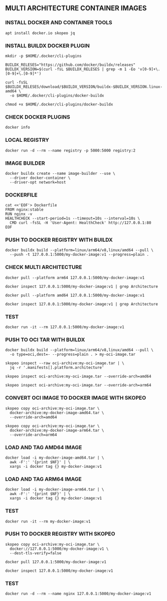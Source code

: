 ## MULTI ARCHITECTURE CONTAINER IMAGES

### INSTALL DOCKER AND CONTAINER TOOLS
```
apt install docker.io skopeo jq
```

### INSTALL BUILDX DOCKER PLUGIN
```
mkdir -p $HOME/.docker/cli-plugins
```
```
BUILDX_RELESES="https://github.com/docker/buildx/releases"
BUILDX_VERSION=$(curl -fsL $BUILDX_RELESES | grep -m 1 -Eo 'v[0-9]+\.[0-9]+\.[0-9]*')
```
```
curl -fsSL $BUILDX_RELESES/download/$BUILDX_VERSION/buildx-$BUILDX_VERSION.linux-amd64 \
  -o $HOME/.docker/cli-plugins/docker-buildx
```
```
chmod +x $HOME/.docker/cli-plugins/docker-buildx
```

### CHECK DOCKER PLUGINS
```
docker info
```

### LOCAL REGISTRY
```
docker run -d --rm --name registry -p 5000:5000 registry:2
```

### IMAGE BUILDER
```
docker buildx create --name image-builder --use \
  --driver docker-container \
  --driver-opt network=host
```

### DOCKERFILE
```
cat <<'EOF'> Dockerfile 
FROM nginx:stable
RUN nginx -v
HEALTHCHECK --start-period=1s --timeout=10s --interval=10s \
  CMD curl -fsSL -H 'User-Agent: HealthCheck' http://127.0.0.1:80
EOF
```

### PUSH TO DOCKER REGISTRY WITH BUILDX
```
docker buildx build --platform=linux/arm64/v8,linux/amd64 --pull \
  --push -t 127.0.0.1:5000/my-docker-image:v1 --progress=plain .
```

### CHECK MULTI ARCHITECTURE
```
docker pull --platform arm64 127.0.0.1:5000/my-docker-image:v1
```
```
docker inspect 127.0.0.1:5000/my-docker-image:v1 | grep Architecture
```
```
docker pull --platform amd64 127.0.0.1:5000/my-docker-image:v1
```
```
docker inspect 127.0.0.1:5000/my-docker-image:v1 | grep Architecture
```

### TEST
```
docker run -it --rm 127.0.0.1:5000/my-docker-image:v1
```

### PUSH TO OCI TAR WITH BUILDX
```
docker buildx build --platform=linux/arm64/v8,linux/amd64 --pull \
  -o type=oci,dest=- --progress=plain . > my-oci-image.tar
```
```
skopeo inspect --raw oci-archive:my-oci-image.tar | \
  jq -r '.manifests[].platform.architecture'

skopeo inspect oci-archive:my-oci-image.tar --override-arch=amd64

skopeo inspect oci-archive:my-oci-image.tar --override-arch=arm64
```

### CONVERT OCI IMAGE TO DOCKER IMAGE WITH SKOPEO
```
skopeo copy oci-archive:my-oci-image.tar \
  docker-archive:my-docker-image-amd64.tar \
  --override-arch=amd64
```
```
skopeo copy oci-archive:my-oci-image.tar \
  docker-archive:my-docker-image-arm64.tar \
  --override-arch=arm64
```
### LOAD AND TAG AMD64 IMAGE
```
docker load -i my-docker-image-amd64.tar | \
  awk -F':' '{print $NF}' | \
  xargs -i docker tag {} my-docker-image:v1
```
### LOAD AND TAG ARM64 IMAGE
```
docker load -i my-docker-image-arm64.tar | \
  awk -F':' '{print $NF}' | \
  xargs -i docker tag {} my-docker-image:v1
```
### TEST
```
docker run -it --rm my-docker-image:v1
```

### PUSH TO DOCKER REGISTRY WITH SKOPEO
```
skopeo copy oci-archive:my-oci-image.tar \
  docker://127.0.0.1:5000/my-docker-image:v1 \
  --dest-tls-verify=false
```
```
docker pull 127.0.0.1:5000/my-docker-image:v1
```
```
docker inspect 127.0.0.1:5000/my-docker-image:v1
```

### TEST
```
docker run -d --rm --name nginx 127.0.0.1:5000/my-docker-image:v1
```
